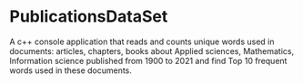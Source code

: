 # PublicationsDataSet</br>
A c++ console application that reads and counts unique words used in documents:
articles, chapters, books about Applied sciences, Mathematics, Information science published from 1900 to 2021 and find Top 10 frequent words used in these documents.
